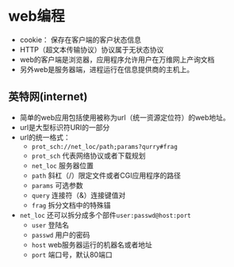 # web编程
- cookie： 保存在客户端的客户状态信息
- HTTP（超文本传输协议）协议属于无状态协议
- web的客户端是浏览器，应用程序允许用户在万维网上产询文档
- 另外web是服务器端，进程运行在信息提供商的主机上。

## 英特网(internet)
- 简单的web应用包括使用被称为url（统一资源定位符）的web地址。
- url是大型标识符URI的一部分
- url的统一格式：
    + `prot_sch://net_loc/path;params?qurry#frag`
    + `prot_sch` 代表网络协议或者下载规划
    + `net_loc` 服务器位置
    + `path` 斜杠（/）限定文件或者CGI应用程序的路径
    + `params` 可选参数
    + `query` 连接符（&）连接键值对
    + `frag` 拆分文档中的特殊锚
- `net_loc` 还可以拆分成多个部件`user:passwd@host:port`
    + `user` 登陆名
    + `passwd` 用户的密码
    + `host` web服务器运行的机器名或者地址
    + `port` 端口号，默认80端口

